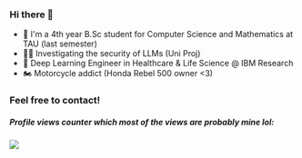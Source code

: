 ### Hi there 👋

- 🎒 I'm a 4th year B.Sc student for Computer Science and Mathematics at TAU (last semester)
- 👨‍🏭 Investigating the security of LLMs (Uni Proj)
- 🔭 Deep Learning Engineer in Healthcare & Life Science @ IBM Research
- 🏍️ Motorcycle addict (Honda Rebel 500 owner <3)

### Feel free to contact!

##### Profile views counter which most of the views are probably mine lol:
![](https://komarev.com/ghpvc/?username=sagipolaczek)
<!--
**SagiPolaczek/SagiPolaczek** is a ✨ _special_ ✨ repository because its `README.md` (this file) appears on your GitHub profile.

Here are some ideas to get you started:

- 🔭 I’m currently working on ...
- 🌱 I’m currently learning ...
- 👯 I’m looking to collaborate on ...
- 🤔 I’m looking for help with ...
- 💬 Ask me about ...
- 📫 How to reach me: ...
- 😄 Pronouns: ...
- ⚡ Fun fact: ...
-->
